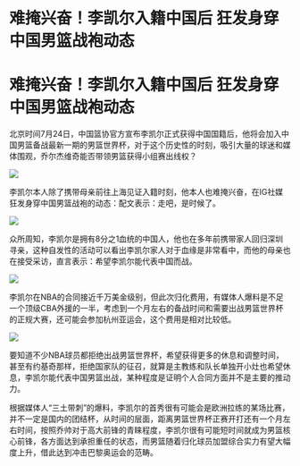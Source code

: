 # 难掩兴奋！李凯尔入籍中国后 狂发身穿中国男篮战袍动态

# 难掩兴奋！李凯尔入籍中国后 狂发身穿中国男篮战袍动态

北京时间7月24日，中国篮协官方宣布李凯尔正式获得中国国籍后，他将会加入中国男篮备战最新一期的男篮世界杯，对于这个历史性的时刻，吸引大量的球迷和媒体围观，乔尔杰维奇能否带领男篮获得小组赛出线权？

![](https://inews.gtimg.com/news_bt/OM4ztCdgFzRoDUgtTCQDIi8h8oNuO2VU2PZynNEQR3S8UAA/1000)

李凯尔本人除了携带母亲前往上海见证入籍时刻，他本人也难掩兴奋，在IG社媒狂发身穿中国男篮战袍的动态：配文表示：走吧，是时候了。

![](https://inews.gtimg.com/news_bt/Ot3FCX65f_Ub60m6QGdcaF61rzHq9683qLMQj9ZMT8AWkAA/1000)

众所周知，李凯尔是拥有8分之1血统的中国人，他也在多年前携带家人回归深圳寻亲，这种自发性的活动可以看出李凯尔家人对于血缘是非常看中，而他的母亲也在接受采访，直言表示：希望李凯尔能代表中国而战。

![](https://inews.gtimg.com/news_bt/Op9hlrniRAE7lUaNj3U250dEw6T3MHN5alJIeKz1DIzjUAA/1000)

李凯尔在NBA的合同接近千万美金级别，但此次归化费用，有媒体人爆料是不足一个顶级CBA外援的一半，考虑到一个月左右的备战时间和需要出战男篮世界杯的正规大赛，还可能会参加杭州亚运会，这个费用是相对比较低。

![](https://inews.gtimg.com/news_bt/O7_RDZs9kcldA_QF4_ZarRKjgI0nosFPKQU8EdM797W_sAA/1000)

要知道不少NBA球员都拒绝出战男篮世界杯，希望获得更多的休息和调整时间，甚至有约基奇那样，拒绝国家队的征召，就算是主教练和队长单独开小灶也希望休息，李凯尔能代表中国男篮出战，某种程度是证明个人合同方面并不是主要的推动力。

根据媒体人“三土带刺”的爆料，李凯尔的首秀很有可能会是欧洲拉练的某场比赛，并不一定是国内的团结杯，从时间的层面，距离男篮世界杯正赛开打还有一个月左右时间，按照乔帅对于高大前锋的青睐程度，李凯尔很有可能短时间就成为男篮核心前锋，各方面达到承担重任的状态，而男篮随着归化球员加盟综合实力有望大幅度上升，借此达到冲击巴黎奥运会的范畴。

